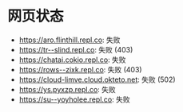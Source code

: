 # 网页状态
- https://aro.flinthill.repl.co: 失败
- https://tr--slind.repl.co: 失败 (403)
- https://chatai.cokio.repl.co: 失败
- https://rows--zixk.repl.co: 失败 (403)
- https://cloud-limve.cloud.okteto.net: 失败 (502)
- https://ys.pyxzp.repl.co: 失败
- https://su--yoyholee.repl.co: 失败

